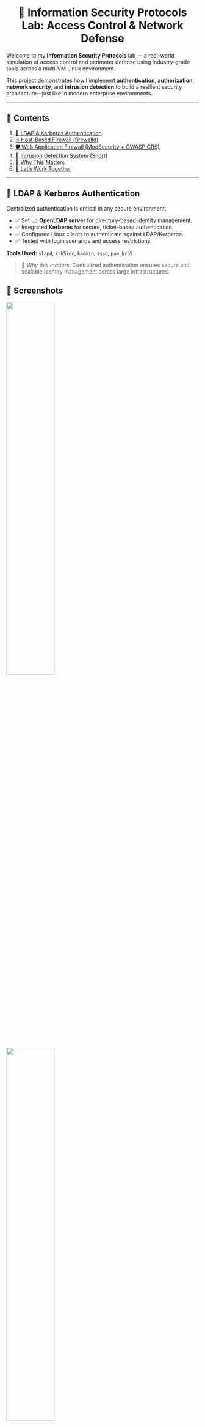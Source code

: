<div align="center">
  <h1>🔐 Information Security Protocols Lab: Access Control & Network Defense</h1>
</div>

Welcome to my **Information Security Protocols** lab — a real-world simulation of access control and perimeter defense using industry-grade tools across a multi-VM Linux environment.

This project demonstrates how I implement **authentication**, **authorization**, **network security**, and **intrusion detection** to build a resilient security architecture—just like in modern enterprise environments.

---

## 📁 Contents

1. [🛂 LDAP & Kerberos Authentication](#ldap--kerberos-authentication)
2. [🔥 Host-Based Firewall (firewalld)](#host-based-firewall-firewalld)
3. [🛡️ Web Application Firewall (ModSecurity + OWASP CRS)](#web-application-firewall-modsecurity--owasp-crs)
4. [🚨 Intrusion Detection System (Snort)](#intrusion-detection-system-snort)
5. [🎯 Why This Matters](#why-this-matters)
6. [🚀 Let’s Work Together](#lets-work-together)

---

## 🛂 LDAP & Kerberos Authentication

Centralized authentication is critical in any secure environment.

- ✅ Set up **OpenLDAP server** for directory-based identity management.
- ✅ Integrated **Kerberos** for secure, ticket-based authentication.
- ✅ Configured Linux clients to authenticate against LDAP/Kerberos.
- ✅ Tested with login scenarios and access restrictions.

**Tools Used:** `slapd`, `krb5kdc`, `kadmin`, `sssd`, `pam_krb5`

> 🧠 *Why this matters:* Centralized authentication ensures secure and scalable identity management across large infrastructures.

## 📸 Screenshots

<img src="https://github.com/InfoSec01/information-security/blob/main/ldap-installed.png" width="50%"/>
<img src="https://github.com/InfoSec01/information-security/blob/main/ldap-shadow-password.png" width="50%"/>
<img src="https://github.com/InfoSec01/information-security/blob/main/ldap-config-output.png" width="50%"/>
<img src="https://github.com/InfoSec01/information-security/blob/main/kerberos-config.png" width="50%"/>
<img src="https://github.com/InfoSec01/information-security/blob/main/kerberos-principles.png" width="50%"/>
<img src="https://github.com/InfoSec01/information-security/blob/main/kerberos-principles1.png" width="50%"/>

---

## 🔥 Host-Based Firewall (firewalld)

Protecting the network starts at the host level.

- 🔒 Configured `firewalld` zones to restrict traffic based on services.
- ✅ Allowed only essential ports (SSH, HTTP, DNS, Kerberos).
- 🚫 Blocked all unauthorized connections and verified using port scans.

**Tools Used:** `firewalld`, `firewall-cmd`, `nmap`, `ss`

> 🧠 *Why this matters:* Host firewalls prevent lateral movement and provide the first line of defense against unauthorized access.

## 📸 Screenshots

<img src="https://github.com/InfoSec01/information-security/blob/main/apache2-installed-testing.png" width="50%"/>
<img src="https://github.com/InfoSec01/information-security/blob/main/firewalld-config.png" width="50%"/>

---

## 🛡️ Web Application Firewall (ModSecurity + OWASP CRS)

Hardened the Apache web server against web attacks.

- ⚙️ Installed and enabled **ModSecurity** on Apache.
- 🧰 Deployed **OWASP Core Rule Set (CRS)** for defense against:
  - SQL Injection
  - Cross-Site Scripting (XSS)
  - CSRF, RFI, LFI, and more
- 🧪 Tested with malicious payloads and confirmed blocked attacks.

**Tools Used:** `apache2`, `modsecurity`, `OWASP CRS`, `curl`, `Nikto`

> 🧠 *Why this matters:* A WAF guards web-facing applications—your business's most exposed assets.

## 📸 Screenshots

<img src="https://github.com/InfoSec01/information-security/blob/main/modsecurity-config.png" width="50%"/>
<img src="https://github.com/InfoSec01/information-security/blob/main/modsecurity-enabled-security2module.png" width="50%"/>
<img src="https://github.com/InfoSec01/information-security/blob/main/owasp-corerule-download-latestrelease.png" width="50%"/>
<img src="https://github.com/InfoSec01/information-security/blob/main/owasp-corerule-config.png" width="50%"/>
<img src="https://github.com/InfoSec01/information-security/blob/main/owasp-corerule-configured-output.png" width="50%"/>

---

## 🚨 Intrusion Detection System (Snort)

Monitored network activity for suspicious behavior and threats.

- 🔍 Installed and configured **Snort** in IDS mode.
- 📈 Tuned Snort rules to detect port scans, brute-force attacks, and malware patterns.
- 📧 Integrated alerting to notify on suspicious traffic.

**Tools Used:** `snort`, `tcpdump`, `Wireshark`, `barnyard2`

> 🧠 *Why this matters:* An IDS offers critical visibility into network anomalies and breach attempts.

## 📸 Screenshots

<img src="https://github.com/InfoSec01/information-security/blob/main/snort-installed-active.png" width="50%"/>
<img src="https://github.com/InfoSec01/information-security/blob/main/snort-config.png" width="50%"/>
<img src="https://github.com/InfoSec01/information-security/blob/main/snort-ruleset-test.png" width="50%"/>
<img src="https://github.com/InfoSec01/information-security/blob/main/snort-traffic-output.png" width="50%"/>
<img src="https://github.com/InfoSec01/information-security/blob/main/snort-file-analysis.png" width="50%"/>

---

## 🔒 Cryptography (AES, OpenSSL, Hashing, HMAC)

Secured sensitive data using encryption and message authentication.

### 🔑 AES Encryption with acescript
- Custom bash script `acescript` for AES-256-CBC encryption and decryption.
- Used for securing backup archives and sensitive config files.

### 📸 Screenshots

<img src="https://github.com/InfoSec01/information-security/blob/main/aescrypt-downloaded.png" width="50%"/>
<img src="https://github.com/InfoSec01/information-security/blob/main/aescrypt-encrypt.png" width="50%"/>
<img src="https://github.com/InfoSec01/information-security/blob/main/aescrypt-decrypt.png" width="50%"/>

---

### 🧪 OpenSSL & HMAC

- Generated **symmetric and asymmetric keys** using OpenSSL.
- Signed and verified files using **HMAC with SHA-256** for message integrity and authenticity.

### 📸 Screenshots

<img src="https://github.com/InfoSec01/information-security/blob/main/openssl-privatekey.png" width="50%"/>
<img src="https://github.com/InfoSec01/information-security/blob/main/openssl-privatekey-01.png" width="50%"/>
<img src="https://github.com/InfoSec01/information-security/blob/main/openssl-publickey.png" width="50%"/>
<img src="https://github.com/InfoSec01/information-security/blob/main/openssl-publickey-verify.png" width="50%"/>

---

### 🧮 Hashing

- Verified file integrity using:
  - `sha256sum`
  - `md5sum`

### 📸 Screenshots

<img src="https://github.com/InfoSec01/information-security/blob/main/hashing-01.png" width="50%"/>
<img src="https://github.com/InfoSec01/information-security/blob/main/hashing-02.png" width="50%"/>
<img src="https://github.com/InfoSec01/information-security/blob/main/hashing-03.png" width="50%"/>

---

### 🎯 Why This Lab?

This lab demonstrates how I apply industry-standard protocols to secure Linux environments:

- 🔐 **Centralized authentication** improves access control and auditability.
- 🌐 **Network perimeter defense** detects and blocks real-time threats.
- 🔒 **Cryptography** ensures data confidentiality, integrity, and authenticity.

---
## 🚀 Let’s Work Together

I bring not only technical ability, but a deep understanding of operational impact. I build systems that work—securely, efficiently, and resiliently.

### 📬 Contact Me

Feel free to connect if you're looking for someone who can build, secure, or audit Linux-based systems using open-source security tools.

**📧 Email:** baratulkhan@gmail.com
